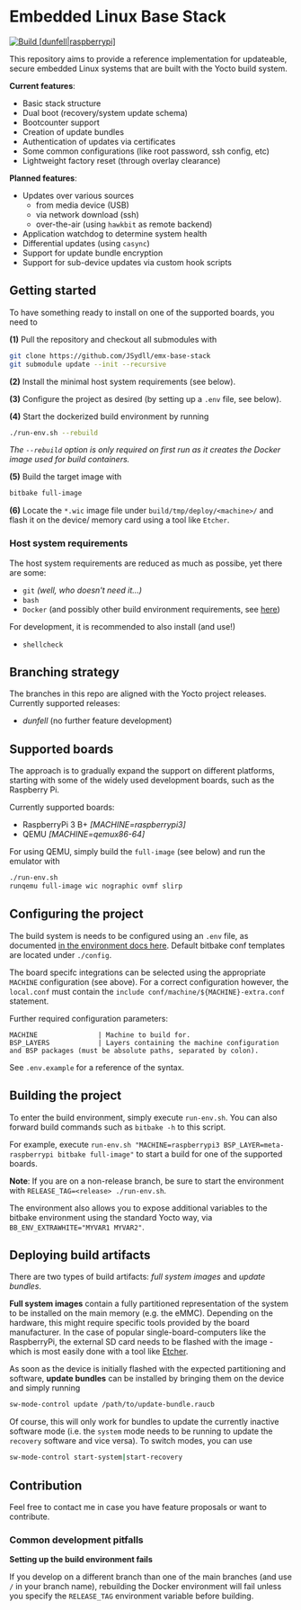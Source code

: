 # Embedded Linux Base Stack

[![Build [dunfell|raspberrypi]](https://ci.seydell.org/buildStatus/icon?job=emx-base-stack_dunfell_raspberrypi3&subject=dunfell/raspberrypi3)](https://ci.seydell.org/job/emx-base-stack_dunfell_raspberrypi3/) 

This repository aims to provide a reference implementation for updateable, secure embedded Linux systems
that are built with the Yocto build system.

**Current features**:

- Basic stack structure
- Dual boot (recovery/system update schema)
- Bootcounter support
- Creation of update bundles
- Authentication of updates via certificates
- Some common configurations (like root password, ssh config, etc)
- Lightweight factory reset (through overlay clearance)

**Planned features**:

- Updates over various sources
  - from media device (USB)
  - via network download (ssh)
  - over-the-air (using `hawkbit` as remote backend)
- Application watchdog to determine system health
- Differential updates (using `casync`)
- Support for update bundle encryption
- Support for sub-device updates via custom hook scripts


## Getting started

To have something ready to install on one of the supported boards, you need to

**(1)** Pull the repository and checkout all submodules with

```bash
git clone https://github.com/JSydll/emx-base-stack
git submodule update --init --recursive
```

**(2)** Install the minimal host system requirements (see below).

**(3)** Configure the project as desired (by setting up a `.env` file, see below).

**(4)** Start the dockerized build environment by running

```bash
./run-env.sh --rebuild
```

_The `--rebuild` option is only required on first run as it creates the Docker_
_image used for build containers._

**(5)** Build the target image with 

```bash
bitbake full-image
```

**(6)** Locate the `*.wic` image file under `build/tmp/deploy/<machine>/` and flash it
on the device/ memory card using a tool like `Etcher`. 


### Host system requirements

The host system requirements are reduced as much as possibe, yet there are
some:

- `git` _(well, who doesn't need it...)_
- `bash`
- `Docker` (and possibly other build environment requirements, see [here](./environment/Readme.md))

For development, it is recommended to also install (and use!)

- `shellcheck`


## Branching strategy

The branches in this repo are aligned with the Yocto project releases.
Currently supported releases:

- _dunfell_ (no further feature development)


## Supported boards

The approach is to gradually expand the support on different platforms, starting with some of the widely
used development boards, such as the Raspberry Pi.

Currently supported boards:

- RaspberryPi 3 B+ _[MACHINE=raspberrypi3]_
- QEMU _[MACHINE=qemux86-64]_

For using QEMU, simply build the `full-image` (see below) and run the emulator with

```bash
./run-env.sh
runqemu full-image wic nographic ovmf slirp
```


## Configuring the project

The build system is needs to be configured using an `.env` file, as documented [in the environment docs here](./environment/Readme.md). 
Default bitbake conf templates are located under `./config`.

The board specifc integrations can be selected using the appropriate `MACHINE` configuration (see above).
For a correct configuration however, the `local.conf` must contain the `include conf/machine/${MACHINE}-extra.conf` statement.

Further required configuration parameters:
```
MACHINE               | Machine to build for.
BSP_LAYERS            | Layers containing the machine configuration and BSP packages (must be absolute paths, separated by colon).
```

See `.env.example` for a reference of the syntax.


## Building the project

To enter the build environment, simply execute `run-env.sh`. You can also forward build commands such as `bitbake -h` to this script.

For example, execute `run-env.sh "MACHINE=raspberrypi3 BSP_LAYER=meta-raspberrypi bitbake full-image"` to start a build for one of the supported boards.

**Note**: If you are on a non-release branch, be sure to start the environment with `RELEASE_TAG=<release> ./run-env.sh`.

The environment also allows you to expose additional variables to the bitbake environment using the standard Yocto way, 
via `BB_ENV_EXTRAWHITE="MYVAR1 MYVAR2"`.


## Deploying build artifacts

There are two types of build artifacts: _full system images_ and _update bundles_.

**Full system images** contain a fully partitioned representation of the system to be installed
on the main memory (e.g. the eMMC).
Depending on the hardware, this might require specific tools provided by the board manufacturer.
In the case of popular single-board-computers like the RaspberryPi, the external SD card needs
to be flashed with the image - which is most easily done with a tool like
[Etcher](https://www.balena.io/etcher/).

As soon as the device is initially flashed with the expected partitioning and software,
**update bundles** can be installed by bringing them on the device and simply running

```bash
sw-mode-control update /path/to/update-bundle.raucb
```

Of course, this will only work for bundles to update the currently inactive software mode
(i.e. the `system` mode needs to be running to update the `recovery` software and vice versa).
To switch modes, you can use

```bash
sw-mode-control start-system|start-recovery
```


## Contribution

Feel free to contact me in case you have feature proposals or want to contribute.

### Common development pitfalls

**Setting up the build environment fails**

If you develop on a different branch than one of the main branches (and use `/` in your branch name),
rebuilding the Docker environment will fail unless you specify the `RELEASE_TAG` environment variable
before building.